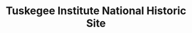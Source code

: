 ---
layout: repo
title: "Tuskegee Institute National Historic Site"
id: 11324
permalink: repos/11324/
---